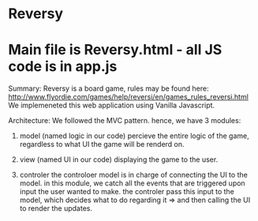 # Reversy
# Main file is Reversy.html - all JS code is in app.js

Summary:
Reversy is a board game, rules may be found here: http://www.flyordie.com/games/help/reversi/en/games_rules_reversi.html
We implemeneted this web application using Vanilla Javascript.

Architecture:
We followed the MVC pattern.
hence, we have 3 modules:
1. model (named logic in our code)
percieve the entire logic of the game, regardless to what UI the game will be renderd on.

2. view (named UI in our code)
displaying the game to the user.

3. controler
the controloer model is in charge of connecting the UI to the model.
in this module, we catch all the events that are triggered upon input the user wanted to make.
the controler pass this input to the model, which decides what to do regarding it => and then calling the UI to render the updates.


